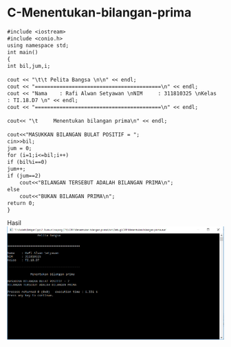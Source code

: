 # C-Menentukan-bilangan-prima

    #include <iostream>
    #include <conio.h>
    using namespace std;
    int main()
    {
    int bil,jum,i;

    cout << "\t\t Pelita Bangsa \n\n" << endl;
    cout << "=========================================\n" << endl;
    cout << "Nama    : Rafi Alwan Setyawan \nNIM     : 311810325 \nKelas   : TI.18.D7 \n" << endl;
    cout << "=========================================\n" << endl;

    cout<< "\t     Menentukan bilangan prima\n" << endl;

    cout<<"MASUKKAN BILANGAN BULAT POSITIF = ";
    cin>>bil;
    jum = 0;
    for (i=1;i<=bil;i++)
    if (bil%i==0)
    jum++;
    if (jum==2)
        cout<<"BILANGAN TERSEBUT ADALAH BILANGAN PRIMA\n";
    else
        cout<<"BUKAN BILANGAN PRIMA\n";
    return 0;
    }
    
Hasil
![img](https://github.com/Rafflesia3/C-Menentukan-bilangan-prima/blob/master/C++%20Menentukan%20bilangan%20prima.png?raw=true)
